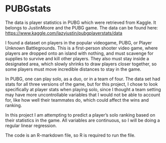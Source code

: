 # PUBGstats

The data is player statistics in PUBG which were retrieved from Kaggle. It belongs to JustinMoore and the PUBG game. The data can be found here:
https://www.kaggle.com/lazyjustin/pubgplayerstats/data

I found a dataset on players in the popular videogame, PUBG, or Player Unknown Battlegrounds. This is a first-person shooter video game, where players are dropped onto an island with nothing, and must scavenge for supplies to survive and kill other players. They also must stay inside a designated area, which slowly shrinks to draw players closer together, so some players must move incredible distances to stay in the game.

In PUBG, one can play solo, as a duo, or in a team of four. The data set had stats for all three versions of the game,  but for this project, I chose to look specifically at player stats when playing solo, since I thought a team setting may have more uncontrollable variables that I would not be able to account for, like how well their teammates do, which could affect the wins and ranking.

In this project I am attempting to predict a player’s solo ranking based on their statistics in the game. All variables are continuous, so I will be doing a regular linear regression. 


The code is an R-markdown file, so R is required to run the file.

